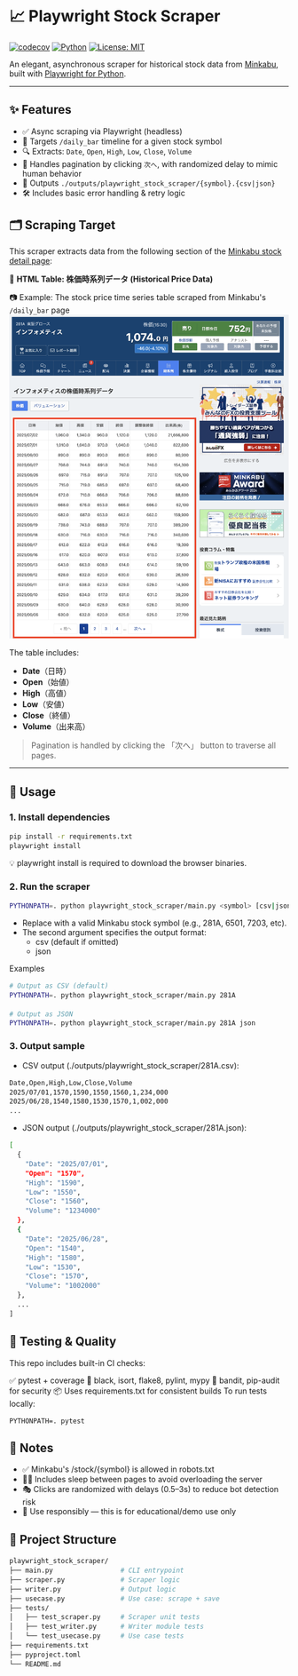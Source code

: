 # 📈 Playwright Stock Scraper

[![codecov](https://codecov.io/gh/ph-piment/scraping-sandbox/graph/badge.svg?token=ejJtwle3T4)](https://codecov.io/gh/ph-piment/scraping-sandbox)
[![Python](https://img.shields.io/badge/python-3.13%2B-blue.svg)](https://www.python.org/)
[![License: MIT](https://img.shields.io/badge/License-MIT-green.svg)](LICENSE)

An elegant, asynchronous scraper for historical stock data from [Minkabu](https://minkabu.jp/), built with [Playwright for Python](https://playwright.dev/python/).

---

## ✨ Features

- ✅ Async scraping via Playwright (headless)
- 📄 Targets `/daily_bar` timeline for a given stock symbol
- 🔍 Extracts: `Date`, `Open`, `High`, `Low`, `Close`, `Volume`
- 🔁 Handles pagination by clicking `次へ`, with randomized delay to mimic human behavior
- 💾 Outputs `./outputs/playwright_stock_scraper/{symbol}.{csv|json}`
- 🛠 Includes basic error handling & retry logic

## 🗂 Scraping Target

This scraper extracts data from the following section of the [Minkabu stock detail page](https://minkabu.jp/stock/{symbol}/daily_bar):

📍 **HTML Table: 株価時系列データ (Historical Price Data)**

📷 Example: The stock price time series table scraped from Minkabu's `/daily_bar` page
![minkabu_price_table](./docs/minkabu_table_sample.png)

The table includes:
- **Date**（日時）
- **Open**（始値）
- **High**（高値）
- **Low**（安値）
- **Close**（終値）
- **Volume**（出来高）

> Pagination is handled by clicking the 「次へ」 button to traverse all pages.

---

## 🚀 Usage

### 1. Install dependencies

```bash
pip install -r requirements.txt
playwright install
```

💡 playwright install is required to download the browser binaries.

### 2. Run the scraper
```bash
PYTHONPATH=. python playwright_stock_scraper/main.py <symbol> [csv|json]
```
- Replace <symbol> with a valid Minkabu stock symbol (e.g., 281A, 6501, 7203, etc).
- The second argument specifies the output format:
  - csv (default if omitted)
  - json

Examples
```bash
# Output as CSV (default)
PYTHONPATH=. python playwright_stock_scraper/main.py 281A

# Output as JSON
PYTHONPATH=. python playwright_stock_scraper/main.py 281A json
```

### 3. Output sample

- CSV output (./outputs/playwright_stock_scraper/281A.csv):

```bash
Date,Open,High,Low,Close,Volume
2025/07/01,1570,1590,1550,1560,1,234,000
2025/06/28,1540,1580,1530,1570,1,002,000
...
```

- JSON output (./outputs/playwright_stock_scraper/281A.json):

```bash
[
  {
    "Date": "2025/07/01",
    "Open": "1570",
    "High": "1590",
    "Low": "1550",
    "Close": "1560",
    "Volume": "1234000"
  },
  {
    "Date": "2025/06/28",
    "Open": "1540",
    "High": "1580",
    "Low": "1530",
    "Close": "1570",
    "Volume": "1002000"
  },
  ...
]
```

## 🧪 Testing & Quality

This repo includes built-in CI checks:

✅ pytest + coverage
🎨 black, isort, flake8, pylint, mypy
🔐 bandit, pip-audit for security
📦 Uses requirements.txt for consistent builds
To run tests locally:

```
PYTHONPATH=. pytest
```

## 📄 Notes

- ✅ Minkabu's /stock/{symbol} is allowed in robots.txt
- 🧘‍♂️ Includes sleep between pages to avoid overloading the server
- 🎭 Clicks are randomized with delays (0.5–3s) to reduce bot detection risk
- 🚫 Use responsibly — this is for educational/demo use only

## 📂 Project Structure

```bash
playwright_stock_scraper/
├── main.py                 # CLI entrypoint
├── scraper.py              # Scraper logic
├── writer.py               # Output logic
├── usecase.py              # Use case: scrape + save
├── tests/
│   ├── test_scraper.py     # Scraper unit tests
│   ├── test_writer.py      # Writer module tests
│   └── test_usecase.py     # Use case tests
├── requirements.txt
├── pyproject.toml
└── README.md
```
